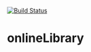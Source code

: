 [![Build Status](https://travis-ci.org/krzysiu26911/onlineLibrary.svg?branch=master)](https://travis-ci.org/krzysiu26911/onlineLibrary)
# onlineLibrary
